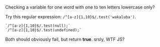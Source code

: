 Checking a variable for one word with one to ten letters lowercase only?

Try this regular expression: `/^[a-z]{1,10}$/.test('wakaluba')`.

    `/^[a-z]{1,10}$/.test(null);`
    `/^[a-z]{1,10}$/.test(undefined);`

Both should obviously fail, but return **true**. srsly, WTF JS?
